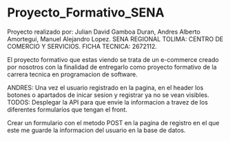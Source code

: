 # Proyecto_Formativo_SENA

Proyecto realizado por: Julian David Gamboa Duran, Andres Alberto Amortegui, Manuel Alejandro Lopez.
SENA REGIONAL TOLIMA: CENTRO DE COMERCIO Y SERVICIOS. FICHA TECNICA: 2672112.

El proyecto formativo que estas viendo se trata de un e-commerce creado por nosotros con la finalidad de entregarlo como proyecto formativo de la carrera tecnica en programacion de software.


ANDRES: Una vez el usuario registrado en la pagina, en el header los botones o apartados de inicar sesion y registrar ya no se vean visibles.
TODOS: Desplegar la API para que envie la informacion a travez de los diferentes formularios que tengan el front.

Crear un formulario con el metodo POST en la pagina de registro en el que este me guarde la informacion del usuario en la base de datos.


